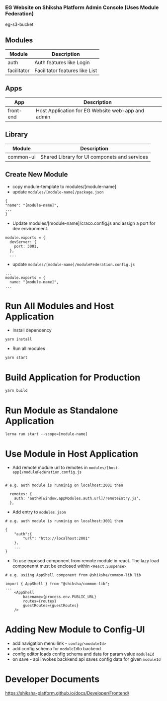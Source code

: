 ### EG Website on Shiksha Platform Admin Console (Uses Module Federation)

eg-s3-bucket

## Modules

| Module      | Description                    |
| ----------- | ------------------------------ |
| auth        | Auth features like Login       |
| facilitator | Facilitator features like List |

## Apps

| App       | Description                                       |
| --------- | ------------------------------------------------- |
| front-end | Host Application for EG Website web-app and admin |

## Library

| Module    | Description                                  |
| --------- | -------------------------------------------- |
| common-ui | Shared Library for UI componets and services |

## Create New Module

- copy module-template to modules/[module-name]
- update `modules/[module-name]/package.json`

```
{
"name": "[module-name]",
...
}
```

- Update modules/[module-name]/craco.config.js and assign a port for dev environment.

```
module.exports = {
  devServer: {
    port: 3001,
  },
  ...
```

- update `modules/[module-name]/moduleFederation.config.js `

```
...
module.exports = {
  name: "[module-name]",
...

```

# Run All Modules and Host Application

- Install dependency

```
yarn install
```

- Run all modules

```
yarn start
```

# Build Application for Production

```
yarn build

```

# Run Module as Standalone Application

```
lerna run start --scope=[module-name]

```

# Use Module in Host Application

- Add remote module url to remotes in `modules/[host-app]/moduleFederation.config.js `

```

# e.g. auth module is runninig on localhost:2001 then

  remotes: {
    auth: 'auth@[window.appModules.auth.url]/remoteEntry.js',
  },
```

- Add entry to `modules.json`

```
# e.g. auth module is runninig on localhost:3001 then

{
    "auth":{
        "url": "http://localhost:2001"
    },
    ...
}
```

- To use exposed component from remote module in react.
  The lazy load componennt must be enclosed within `<React.Suspense>`

```
# e.g. usiing AppShell component from @shiksha/common-lib lib

import { AppShell } from "@shiksha/common-lib";
...
    <AppShell
        basename={process.env.PUBLIC_URL}
        routes={routes}
        guestRoutes={guestRoutes}
    />
```

# Adding New Module to Config-UI

- add navigation menu link - `config/<moduleId>`
- add config schema for `moduleId`to backend
- config editor loads config schema and data for param value `moduleId`
- on save - api invokes backkend api saves config data for given `moduleId`

# Developer Documents

https://shiksha-platform.github.io/docs/Developer/Frontend/
